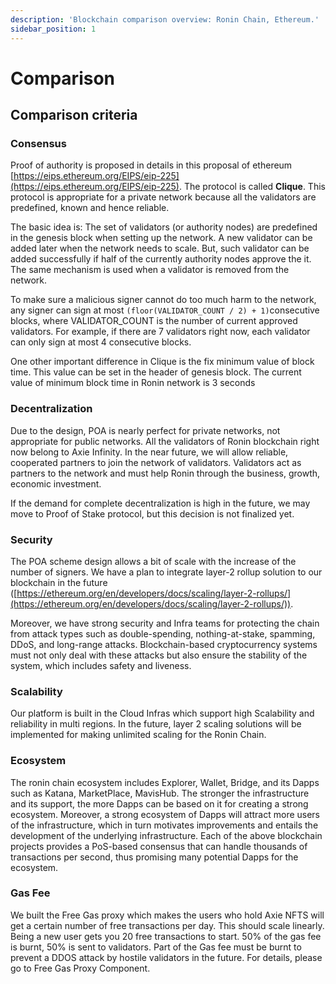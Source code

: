 ```yaml
---
description: 'Blockchain comparison overview: Ronin Chain, Ethereum.'
sidebar_position: 1
---
```


# Comparison

## Comparison criteria <a href="#4c41" id="4c41"></a>

### Consensus <a href="#2ab4" id="2ab4"></a>

Proof of authority is proposed in details in this proposal of ethereum [https://eips.ethereum.org/EIPS/eip-225](https://eips.ethereum.org/EIPS/eip-225). The protocol is called **Clique**. This protocol is appropriate for a private network because all the validators are predefined, known and hence reliable.

The basic idea is: The set of validators (or authority nodes) are predefined in the genesis block when setting up the network. A new validator can be added later when the network needs to scale. But, such validator can be added successfully if half of the currently authority nodes approve the it. The same mechanism is used when a validator is removed from the network.

To make sure a malicious signer cannot do too much harm to the network, any signer can sign at most `(floor(VALIDATOR_COUNT / 2) + 1)`consecutive blocks, where  VALIDATOR\_COUNT is the number of current approved validators. For example, if there are 7 validators right now, each validator can only sign at most 4 consecutive blocks.&#x20;

One other important difference in Clique is the fix minimum value of block time. This value can be set in the header of genesis block. The current value of minimum block time in Ronin network is 3 seconds

### Decentralization <a href="#4da0" id="4da0"></a>

Due to the design, POA is nearly perfect for private networks, not appropriate for public networks. All the validators of Ronin blockchain right now belong to Axie Infinity. In the near future, we will allow reliable, cooperated partners to join the network of validators. Validators act as partners to the network and must help Ronin through the business, growth, economic investment.

If the demand for complete decentralization is high in the future, we may move to Proof of Stake protocol, but this decision is not finalized yet.

### Security

The POA scheme design allows a bit of scale with the increase of the number of signers. We have a plan to integrate layer-2 rollup solution to our blockchain in the future ([https://ethereum.org/en/developers/docs/scaling/layer-2-rollups/](https://ethereum.org/en/developers/docs/scaling/layer-2-rollups/)).

Moreover, we have strong security and Infra teams for protecting the chain from attack types such as double-spending, nothing-at-stake, spamming, DDoS, and long-range attacks. Blockchain-based cryptocurrency systems must not only deal with these attacks but also ensure the stability of the system, which includes safety and liveness.

### Scalability <a href="#55b8" id="55b8"></a>

Our platform is built in the Cloud Infras which support high Scalability and reliability in multi regions. In the future, layer 2 scaling solutions will be implemented for making unlimited scaling for the Ronin Chain.

### Ecosystem <a href="#08c1" id="08c1"></a>

The ronin chain ecosystem includes Explorer, Wallet, Bridge, and its Dapps such as Katana, MarketPlace, MavisHub.  The stronger the infrastructure and its support, the more Dapps can be based on it for creating a strong ecosystem. Moreover, a strong ecosystem of Dapps will attract more users of the infrastructure, which in turn motivates improvements and entails the development of the underlying infrastructure. Each of the above blockchain projects provides a PoS-based consensus that can handle thousands of transactions per second, thus promising many potential Dapps for the ecosystem.

### Gas Fee

We built the Free Gas proxy which makes the users who hold Axie NFTS  will get a certain number of free transactions per day. This should scale linearly. Being a new user gets you 20 free transactions to start. 50% of the gas fee is burnt, 50% is sent to validators. Part of the Gas fee must be burnt to prevent a DDOS attack by hostile validators in the future. For details, please go to Free Gas Proxy Component.

